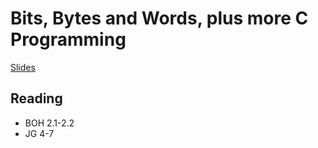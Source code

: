 # Bits, Bytes and Words, plus more C Programming

[Slides](1-l-2.pdf)

## Reading

* BOH 2.1-2.2
* JG 4-7
